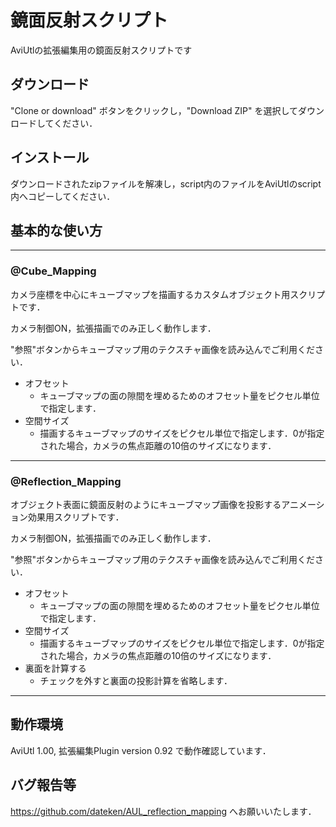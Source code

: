 # 鏡面反射スクリプト
AviUtlの拡張編集用の鏡面反射スクリプトです

## ダウンロード
"Clone or download" ボタンをクリックし，"Download ZIP" を選択してダウンロードしてください．

## インストール
ダウンロードされたzipファイルを解凍し，script内のファイルをAviUtlのscript内へコピーしてください．

## 基本的な使い方
___
### @Cube_Mapping
カメラ座標を中心にキューブマップを描画するカスタムオブジェクト用スクリプトです．

カメラ制御ON，拡張描画でのみ正しく動作します．

"参照"ボタンからキューブマップ用のテクスチャ画像を読み込んでご利用ください．

- オフセット
  - キューブマップの面の隙間を埋めるためのオフセット量をピクセル単位で指定します．
- 空間サイズ
  - 描画するキューブマップのサイズをピクセル単位で指定します．0が指定された場合，カメラの焦点距離の10倍のサイズになります．

___
### @Reflection_Mapping
オブジェクト表面に鏡面反射のようにキューブマップ画像を投影するアニメーション効果用スクリプトです．

カメラ制御ON，拡張描画でのみ正しく動作します．

"参照"ボタンからキューブマップ用のテクスチャ画像を読み込んでご利用ください．

- オフセット
  - キューブマップの面の隙間を埋めるためのオフセット量をピクセル単位で指定します．
- 空間サイズ
  - 描画するキューブマップのサイズをピクセル単位で指定します．0が指定された場合，カメラの焦点距離の10倍のサイズになります．
- 裏面を計算する
  - チェックを外すと裏面の投影計算を省略します．
___

## 動作環境
AviUtl 1.00, 拡張編集Plugin version 0.92 で動作確認しています．

## バグ報告等
https://github.com/dateken/AUL_reflection_mapping へお願いいたします．
